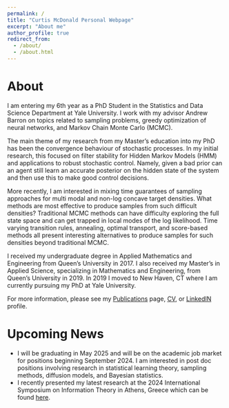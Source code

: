 ```yaml
---
permalink: /
title: "Curtis McDonald Personal Webpage"
excerpt: "About me"
author_profile: true
redirect_from: 
  - /about/
  - /about.html
---
```


# About

I am entering my 6th year as a PhD Student in the Statistics and Data Science Department at Yale University. I work with my advisor Andrew Barron on topics related to sampling problems, greedy optimization of neural networks, and Markov Chain Monte Carlo (MCMC).

The main theme of my research from my Master’s education into my PhD has been the convergence behaviour of stochastic processes. In my initial research, this focused on filter stability for Hidden Markov Models (HMM) and applications to robust stochastic control. Namely, given a bad prior can an agent still learn an accurate posterior on the hidden state of the system and then use this to make good control decisions.

More recently, I am interested in mixing time guarantees of sampling approaches for multi modal and non-log concave target densities. What methods are most effective to produce samples from such difficult densities? Traditional MCMC methods can have difficulty exploring the full state space and can get trapped in local modes of the log likelihood. Time varying transition rules, annealing, optimal transport, and score-based methods all present interesting alternatives to produce samples for such densities beyond traditional MCMC.

I received my undergraduate degree in Applied Mathematics and Engineering from Queen’s University in 2017. I also received my Master’s in Applied Science, specializing in Mathematics and Engineering, from Queen’s University in 2019. In 2019 I moved to New Haven, CT where I am currently pursuing my PhD at Yale University. 

For more information, please see my [Publications](https://cmcdonald-1.github.io/publications/) page, [CV](https://cmcdonald-1.github.io/assets/pdf/CV_2022.pdf), or [LinkedIN](https://www.linkedin.com/in/curtis-mcdonald-010a63254/) profile.

# Upcoming News

* I will be graduating in May 2025 and will be on the academic job market for positions beginning September 2024. I am interested in post doc positions involving research in statistical learning theory, sampling methods, diffusion models, and Bayesian statistics.
* I recently presented my latest research at the 2024 International Symposium on Information Theory in Athens, Greece which can be found [here](https://arxiv.org/abs/2407.18802).



